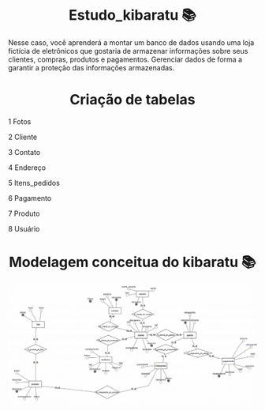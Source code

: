 <h1 align="center"> Estudo_kibaratu 📚</h1>


Nesse caso, você aprenderá a montar um banco de dados usando uma loja fictícia de eletrônicos que gostaria de armazenar informações sobre seus clientes, compras, produtos e pagamentos. Gerenciar dados de forma a garantir a proteção das informações armazenadas.

<h1 align="center"> Criação de tabelas</h1>

1 Fotos
  
2 Cliente

3 Contato

4 Endereço

5 Itens_pedidos

6 Pagamento

7 Produto

8 Usuário

<h1 align="center"> Modelagem conceitua do kibaratu 📚</h1>


![diagrama do modelo conceitual](./modelo_kibaratu.png)
